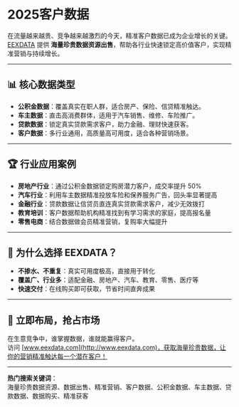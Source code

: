 # 2025客户数据

在流量越来越贵、竞争越来越激烈的今天，精准客户数据已成为企业增长的关键。  
[EEXDATA](http://www.eexdata.com) 提供 **海量珍贵数据资源出售**，帮助各行业快速锁定高价值客户，实现精准营销与持续增长。

---

## 📊 核心数据类型
- **公积金数据**：覆盖真实在职人群，适合房产、保险、信贷精准触达。
- **车主数据**：直击高消费群体，适用于汽车销售、维修、车险推广。
- **贷款数据**：锁定真实贷款需求客户，助力金融、理财快速获客。
- **客户数据**：多行业通用，高质量高可用度，适合各种营销场景。

---

## 🏆 行业应用案例
- **房地产行业**：通过公积金数据锁定购房潜力客户，成交率提升 50%  
- **汽车行业**：利用车主数据精准投放车险和保养服务广告，回头率显著提高  
- **金融行业**：贷款数据让信贷员直连真实贷款需求客户，减少无效拨打  
- **教育培训**：客户数据帮助机构精准找到有学习需求的家庭，提高报名量  
- **零售电商**：结合数据做会员精准营销，复购率大幅提升  

---

## 💎 为什么选择 EEXDATA？
- **不掺水、不重复**：真实可用度极高，直接用于转化  
- **覆盖广、行业多**：适配金融、房地产、汽车、教育、零售、医疗等  
- **快速交付**：在线购买即可获取，节省时间直奔成果  

---

## 🚀 立即布局，抢占市场
在生意竞争中，谁掌握数据，谁就能赢得客户。  
访问 [www.eexdata.com](http://www.eexdata.com)，获取海量珍贵数据，让你的营销精准触达每一个潜在客户！

---

**热门搜索关键词**：  
海量珍贵数据资源、数据出售、精准营销、客户数据、公积金数据、车主数据、贷款数据、数据购买、精准获客
